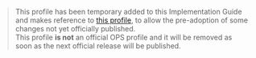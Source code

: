 <blockquote class="stu-note">
This profile has been temporary added to this Implementation Guide and makes reference to <a href="https://build.fhir.org/ig/PanAmericanHealthOrganization/OPS-ESAVI/StructureDefinition-ESAVIQuestionnaireResponse.html">this profile</a>, to allow the pre-adoption of some changes not yet officially published.<br/>
This profile <b>is not</b> an official OPS profile and it will be removed as soon as the next official release will be published.
</blockquote>